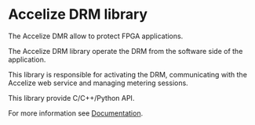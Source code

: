 # Accelize DRM library

The Accelize DMR allow to protect FPGA applications.

The Accelize DRM library operate the DRM from the software side of the
application.

This library is responsible for activating the DRM, communicating with the
Accelize web service and managing metering sessions.

This library provide C/C++/Python API.

For more information see [Documentation](@PROJECT_DOCUMENTATION_URL@).
